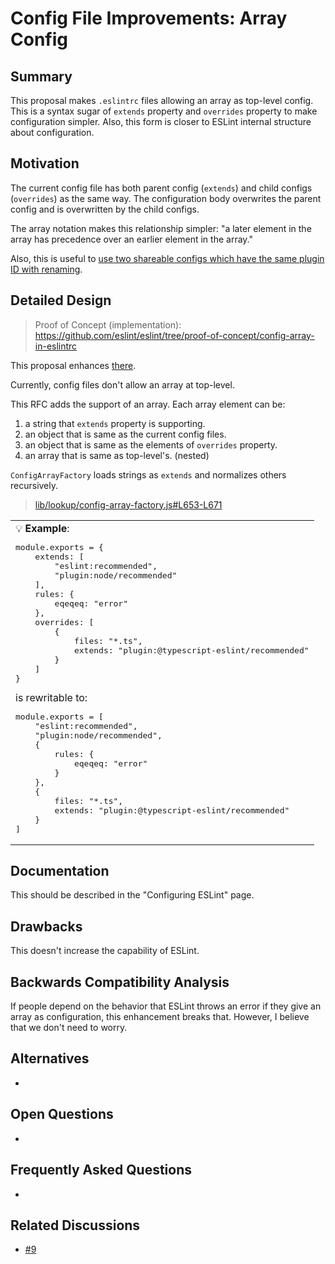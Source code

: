 # Config File Improvements: Array Config

## Summary

This proposal makes `.eslintrc` files allowing an array as top-level config. This is a syntax sugar of `extends` property and `overrides` property to make configuration simpler. Also, this form is closer to ESLint internal structure about configuration.

## Motivation

The current config file has both parent config (`extends`) and child configs (`overrides`) as the same way. The configuration body overwrites the parent config and is overwritten by the child configs.

The array notation makes this relationship simpler: "a later element in the array has precedence over an earlier element in the array."

Also, this is useful to [use two shareable configs which have the same plugin ID with renaming](minor-03-plugin-renaming.md#using-two-shareable-configs-which-have-the-same-plugin-id-with-renaming).

## Detailed Design

> Proof of Concept (implementation): https://github.com/eslint/eslint/tree/proof-of-concept/config-array-in-eslintrc

This proposal enhances [there](README.md#array-config).

Currently, config files don't allow an array at top-level.

This RFC adds the support of an array. Each array element can be:

1. a string that `extends` property is supporting.
1. an object that is same as the current config files.
1. an object that is same as the elements of `overrides` property.
1. an array that is same as top-level's. (nested)

`ConfigArrayFactory` loads strings as `extends` and normalizes others recursively.

> [lib/lookup/config-array-factory.js#L653-L671](https://github.com/eslint/eslint/blob/c5c22cad7c27113840ac8005f18e6fcee657acf9/lib/_lookup/config-array-factory.js#L653-L671)

<table><td>
💡 <b>Example</b>:
<pre lang="js">
module.exports = {
    extends: [
        "eslint:recommended",
        "plugin:node/recommended"
    ],
    rules: {
        eqeqeq: "error"
    },
    overrides: [
        {
            files: "*.ts",
            extends: "plugin:@typescript-eslint/recommended"
        }
    ]
}
</pre>
is rewritable to:
<pre lang="js">
module.exports = [
    "eslint:recommended",
    "plugin:node/recommended",
    {
        rules: {
            eqeqeq: "error"
        }
    },
    {
        files: "*.ts",
        extends: "plugin:@typescript-eslint/recommended"
    }
]
</pre>
</td></table>

## Documentation

This should be described in the "Configuring ESLint" page.

## Drawbacks

This doesn't increase the capability of ESLint.

## Backwards Compatibility Analysis

If people depend on the behavior that ESLint throws an error if they give an array as configuration, this enhancement breaks that. However, I believe that we don't need to worry.

## Alternatives

-

## Open Questions

-

## Frequently Asked Questions

-

## Related Discussions

- [#9]

[#9]: https://github.com/eslint/rfcs/pull/9
